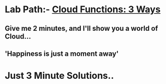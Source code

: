 # Lab Path:- [Cloud Functions: 3 Ways](https://www.cloudskillsboost.google/course_templates/696) 

## Give me 2 minutes, and I'll show you a world of Cloud... 

## 'Happiness is just a moment away' 

# Just 3 Minute Solutions..
